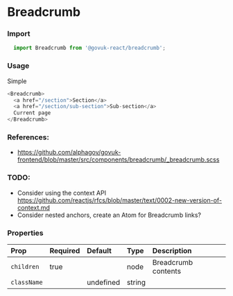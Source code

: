 Breadcrumb
==========

### Import
```js
  import Breadcrumb from '@govuk-react/breadcrumb';
```
<!-- STORY -->

### Usage

Simple
```js
<Breadcrumb>
  <a href="/section">Section</a>
  <a href="/section/sub-section">Sub-section</a>
  Current page
</Breadcrumb>
```

### References:
- https://github.com/alphagov/govuk-frontend/blob/master/src/components/breadcrumb/_breadcrumb.scss

### TODO:
- Consider using the context API https://github.com/reactjs/rfcs/blob/master/text/0002-new-version-of-context.md
- Consider nested anchors, create an Atom for Breadcrumb links?

### Properties
Prop | Required | Default | Type | Description
:--- | :------- | :------ | :--- | :----------
 `children` | true |  | node | Breadcrumb contents
 `className` |  | undefined | string | 


